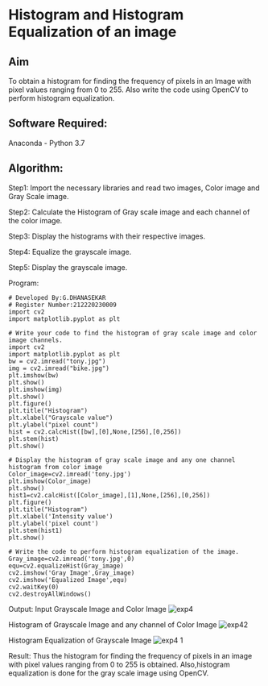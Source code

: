 # Histogram and Histogram Equalization of an image
## Aim
To obtain a histogram for finding the frequency of pixels in an Image with pixel values ranging from 0 to 255. Also write the code using OpenCV to perform histogram equalization.

## Software Required:
Anaconda - Python 3.7

## Algorithm:
Step1:
Import the necessary libraries and read two images, Color image and Gray Scale image.

Step2:
Calculate the Histogram of Gray scale image and each channel of the color image.

Step3:
Display the histograms with their respective images.

Step4:
Equalize the grayscale image.

Step5:
Display the grayscale image.

Program:
```
# Developed By:G.DHANASEKAR
# Register Number:212220230009
import cv2
import matplotlib.pyplot as plt

# Write your code to find the histogram of gray scale image and color image channels.
import cv2
import matplotlib.pyplot as plt
bw = cv2.imread("tony.jpg")
img = cv2.imread("bike.jpg")
plt.imshow(bw)
plt.show()
plt.imshow(img)
plt.show()
plt.figure()
plt.title("Histogram")
plt.xlabel("Grayscale value")
plt.ylabel("pixel count")
hist = cv2.calcHist([bw],[0],None,[256],[0,256])
plt.stem(hist)
plt.show()

# Display the histogram of gray scale image and any one channel histogram from color image
Color_image=cv2.imread('tony.jpg')
plt.imshow(Color_image)
plt.show()
hist1=cv2.calcHist([Color_image],[1],None,[256],[0,256])
plt.figure()
plt.title("Histogram")
plt.xlabel('Intensity value')
plt.ylabel('pixel count')
plt.stem(hist1)
plt.show()

# Write the code to perform histogram equalization of the image. 
Gray_image=cv2.imread('tony.jpg',0)
equ=cv2.equalizeHist(Gray_image)
cv2.imshow('Gray Image',Gray_image)
cv2.imshow('Equalized Image',equ)
cv2.waitKey(0)
cv2.destroyAllWindows()

```
Output:
Input Grayscale Image and Color Image
![exp4](https://user-images.githubusercontent.com/75264748/166147717-b07e84ea-50a3-4f2f-8996-d1a772981070.jpg)


Histogram of Grayscale Image and any channel of Color Image
![exp42](https://user-images.githubusercontent.com/75264748/166147723-e8008783-94ea-4fe6-8ce8-9e13624b4946.jpg)


Histogram Equalization of Grayscale Image
![exp4 1](https://user-images.githubusercontent.com/75264748/166147727-5bf1d08b-eb24-4465-be33-9d7c926a6809.jpg)


Result:
Thus the histogram for finding the frequency of pixels in an image with pixel values ranging from 0 to 255 is obtained. Also,histogram equalization is done for the gray scale image using OpenCV.
